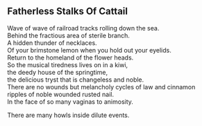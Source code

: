 Fatherless Stalks Of Cattail
----------------------------
Wave of wave of railroad tracks rolling down the sea.  
Behind the fractious area of sterile branch.  
A hidden thunder of necklaces.  
Of your brimstone lemon when you hold out your eyelids.  
Return to the homeland of the flower heads.  
So the musical tiredness lives on in a kiwi,  
the deedy house of the springtime,  
the delicious tryst that is changeless and noble.  
There are no wounds but melancholy cycles of law and cinnamon  
ripples of noble wounded rusted nail.  
In the face of so many vaginas to animosity.  
  
There are many howls inside dilute events.  
